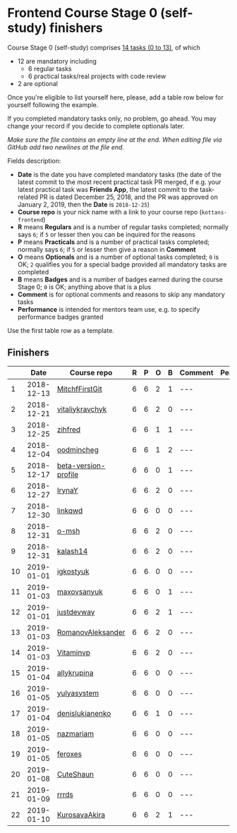 # Frontend Course Stage 0 (self-study) finishers

Course Stage 0 (self-study) comprises
[14 tasks (0 to 13)](https://github.com/kottans/frontend/blob/master/contents.md),
of which
- 12 are mandatory including
  - 6 regular tasks
  - 6 practical tasks/real projects with code review
- 2 are optional

Once you're eligible to list yourself here, please, add
a table row below for yourself following the example.

If you completed mandatory tasks only, no problem, go ahead.
You may change your record if you decide to complete
optionals later.

_Make sure the file contains an empty line at the end._
_When editing file via GitHub add two newlines at the file end._

Fields description:
 * **Date** is the date you have completed mandatory tasks
   (the date of the latest commit to the most recent practical task PR merged,
   if e.g. your latest practical task was **Friends App**,
   the latest commit to the task-related PR is dated December 25, 2018,
   and the PR was approved on January 2, 2019,
   then the **Date** is `2018-12-25`)
 * **Course repo** is your nick name with a link to your
   course repo (`kottans-frontend`)
 * **R** means **Regulars** and is a number of regular tasks completed;
   normally says `6`; if `5` or lesser then you can
   be inquired for the reasons
 * **P** means **Practicals** and is a number of practical tasks completed;
   normally says `6`; if `5` or lesser then give a reason in **Comment**
 * **O** means **Optionals** and is a number of optional tasks
   completed;
   `0` is OK; `2` qualifies you for a special badge
   provided all mandatory tasks are completed
 * **B** means **Badges** and is a number of badges earned during
   the course Stage 0; `0` is OK; anything above that is a plus
 * **Comment** is for optional comments and reasons to skip any mandatory
   tasks
 * **Performance** is intended for mentors team use, e.g.
   to specify performance badges granted

Use the first table row as a template.

## Finishers

|  |    Date    | Course repo    | R | P | O | B | Comment | Performance |
|--| ---------- | -------------- | - | - | - | - | ------- | ----------- |
|1 | 2018-12-13 | [MitchfFirstGit](https://github.com/MitchfFirstGit/kottans-frontend) | 6 | 6 | 2 | 1 | --- | |
|2 | 2018-12-21 | [vitaliykravchyk](https://github.com/vitaliykravchyk/kottans-frontend) | 6 | 6 | 2 | 0 | --- | |
|3 | 2018-12-25 | [zihfred](https://github.com/zihfred/kottans-frontend) | 6 | 6 | 1 | 1 | --- | |
|4 | 2018-12-04 | [oodmincheg](https://github.com/oodmincheg/kottans-frontend) | 6 | 6 | 1 | 2 | --- | |
|5 | 2018-12-17 | [beta-version-profile](https://github.com/beta-version-profile/kottans-frontend) | 6 | 6 | 0 | 1 | --- | |
|6 | 2018-12-27 | [IrynaY](https://github.com/IrynaY/kottans-frontend) | 6 | 6 | 2 | 0 | --- | |
|7 | 2018-12-30 | [linkqwd](https://github.com/linkqwd/kottans_frontend) | 6 | 6 | 0 | 0 | --- | |
|8 | 2018-12-31 | [o-msh](https://github.com/o-msh/kottans-frontend) | 6 | 6 | 2 | 0 | --- | |
|9 | 2018-12-31 | [kalash14](https://github.com/kalash14/kottans-frontend) | 6 | 6 | 2 | 0 | --- | |
|10| 2019-01-01 | [igkostyuk](https://github.com/igkostyuk/kottans-frontend) | 6 | 6 | 0 | 0 | --- | |
|11| 2019-01-03 | [maxovsanyuk](https://github.com/maxovsanyuk/kottans-frontend) | 6 | 6 | 0 | 1 | --- | |
|12| 2019-01-01 | [justdevway](https://github.com/justdevway/kottans-frontend) | 6 | 6 | 2 | 1 | --- | |
|13| 2019-01-03 | [RomanovAleksander](https://github.com/RomanovAleksander/kottans-frontend) | 6 | 6 | 2 | 0 | --- | |
|14| 2019-01-03 | [Vitaminvp](https://github.com/Vitaminvp/kottans-frontend) | 6 | 6 | 2 | 0 | --- | |
|15| 2019-01-04 | [allykrupina](https://github.com/allykrupina/kottans-frontend) | 6 | 6 | 0 | 0 | --- | |
|16| 2019-01-05 | [yulyasystem](https://github.com/yulyasystem/kottans-frontend) | 6 | 6 | 0 | 0 | --- | |
|17| 2019-01-04 | [denislukianenko](https://github.com/denislukianenko/kottans-frontend) | 6 | 6 | 1 | 0 | --- | |
|18| 2019-01-05 | [nazmariam](https://github.com/nazmariam/kottans-frontend) | 6 | 6 | 0 | 0 | --- | |
|19| 2019-01-05 | [feroxes](https://github.com/feroxes/kottans_frontend) | 6 | 6 | 0 | 0 | --- | |
|20| 2019-01-08 | [CuteShaun](https://github.com/CuteShaun/kottans-frontend) | 6 | 6 | 0 | 0 | --- | |
|21| 2019-01-09 | [rrrds](https://github.com/rrrds/kottans-frontend) | 6 | 6 | 0 | 0 | --- | |
|22| 2019-01-10 | [KurosavaAkira](https://github.com/KurosavaAkira/kottans-frontend) | 6 | 6 | 2 | 1 | --- | |



